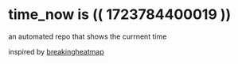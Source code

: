 # time_now is (( 1723784400019 ))

an automated repo that shows the currnent time

inspired by [breakingheatmap](https://github.com/breakingheatmap/breakingheatmap)